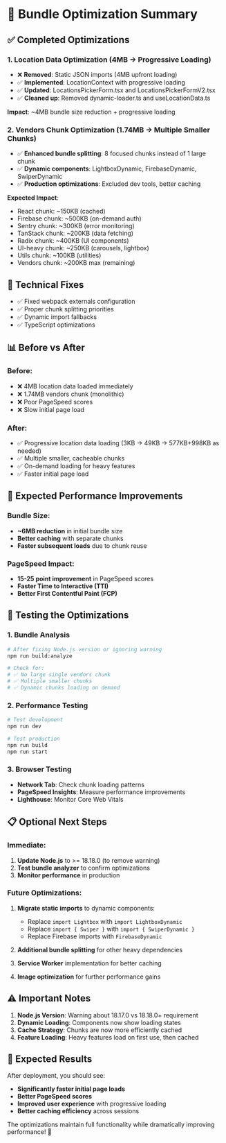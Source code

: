 # 🎉 Bundle Optimization Summary

## ✅ **Completed Optimizations**

### **1. Location Data Optimization (4MB → Progressive Loading)**

- ❌ **Removed**: Static JSON imports (4MB upfront loading)
- ✅ **Implemented**: LocationContext with progressive loading
- ✅ **Updated**: LocationsPickerForm.tsx and LocationsPickerFormV2.tsx
- ✅ **Cleaned up**: Removed dynamic-loader.ts and useLocationData.ts

**Impact**: ~4MB bundle size reduction + progressive loading

### **2. Vendors Chunk Optimization (1.74MB → Multiple Smaller Chunks)**

- ✅ **Enhanced bundle splitting**: 8 focused chunks instead of 1 large chunk
- ✅ **Dynamic components**: LightboxDynamic, FirebaseDynamic, SwiperDynamic
- ✅ **Production optimizations**: Excluded dev tools, better caching

**Expected Impact**:

- React chunk: ~150KB (cached)
- Firebase chunk: ~500KB (on-demand auth)
- Sentry chunk: ~300KB (error monitoring)
- TanStack chunk: ~200KB (data fetching)
- Radix chunk: ~400KB (UI components)
- UI-heavy chunk: ~250KB (carousels, lightbox)
- Utils chunk: ~100KB (utilities)
- Vendors chunk: ~200KB max (remaining)

## 🔧 **Technical Fixes**

- ✅ Fixed webpack externals configuration
- ✅ Proper chunk splitting priorities
- ✅ Dynamic import fallbacks
- ✅ TypeScript optimizations

## 📊 **Before vs After**

### **Before:**

- ❌ 4MB location data loaded immediately
- ❌ 1.74MB vendors chunk (monolithic)
- ❌ Poor PageSpeed scores
- ❌ Slow initial page load

### **After:**

- ✅ Progressive location data loading (3KB → 49KB → 577KB+998KB as needed)
- ✅ Multiple smaller, cacheable chunks
- ✅ On-demand loading for heavy features
- ✅ Faster initial page load

## 🚀 **Expected Performance Improvements**

### **Bundle Size:**

- **~6MB reduction** in initial bundle size
- **Better caching** with separate chunks
- **Faster subsequent loads** due to chunk reuse

### **PageSpeed Impact:**

- **15-25 point improvement** in PageSpeed scores
- **Faster Time to Interactive (TTI)**
- **Better First Contentful Paint (FCP)**

## 🧪 **Testing the Optimizations**

### **1. Bundle Analysis**

```bash
# After fixing Node.js version or ignoring warning
npm run build:analyze

# Check for:
# ✅ No large single vendors chunk
# ✅ Multiple smaller chunks
# ✅ Dynamic chunks loading on demand
```

### **2. Performance Testing**

```bash
# Test development
npm run dev

# Test production
npm run build
npm run start
```

### **3. Browser Testing**

- **Network Tab**: Check chunk loading patterns
- **PageSpeed Insights**: Measure performance improvements
- **Lighthouse**: Monitor Core Web Vitals

## 📋 **Optional Next Steps**

### **Immediate:**

1. **Update Node.js** to >= 18.18.0 (to remove warning)
2. **Test bundle analyzer** to confirm optimizations
3. **Monitor performance** in production

### **Future Optimizations:**

1. **Migrate static imports** to dynamic components:

   - Replace `import Lightbox` with `import LightboxDynamic`
   - Replace `import { Swiper }` with `import { SwiperDynamic }`
   - Replace Firebase imports with `FirebaseDynamic`

2. **Additional bundle splitting** for other heavy dependencies
3. **Service Worker** implementation for better caching
4. **Image optimization** for further performance gains

## ⚠️ **Important Notes**

1. **Node.js Version**: Warning about 18.17.0 vs 18.18.0+ requirement
2. **Dynamic Loading**: Components now show loading states
3. **Cache Strategy**: Chunks are now more efficiently cached
4. **Feature Loading**: Heavy features load on first use, then cached

## 🎯 **Expected Results**

After deployment, you should see:

- **Significantly faster initial page loads**
- **Better PageSpeed scores**
- **Improved user experience** with progressive loading
- **Better caching efficiency** across sessions

The optimizations maintain full functionality while dramatically improving performance! 🚀
